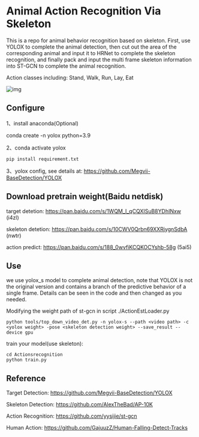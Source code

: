 # Animal Action Recognition Via Skeleton
This is a repo for animal behavior recognition based on skeleton. First, use YOLOX to complete the animal detection, then cut out the area of the corresponding animal and input it to HRNet to complete the skeleton recognition, and finally pack and input the multi frame skeleton information into ST-GCN to complete the animal recognition.

Action classes including: Stand, Walk, Run, Lay, Eat

![img](test2.gif)

## Configure
1、install anaconda(Optional)

conda create -n yolox python=3.9

2、conda activate yolox
```
pip install requirement.txt
```

3、yolox config, see details at: https://github.com/Megvii-BaseDetection/YOLOX


## Download pretrain weight(Baidu netdisk)

target detetion: https://pan.baidu.com/s/1WQM_l_qCQXISuB8YDhINxw  (i4zl)

skeleton detetion: https://pan.baidu.com/s/10CWV0Qrbn69XXRjygnSdbA (nwtr)

action predict: https://pan.baidu.com/s/188_0wvfiKCQKOCYshb-58g (5ai5)

## Use
we use yolox_s model to complete animal detection, note that YOLOX is not the original version and contains a branch of the predictive behavior of a single frame. Details can be seen in the code and then changed as you needed.

Modifying the weight path of st-gcn in script ./ActionEstLoader.py

```
python tools/top_down_video_det.py -n yolox-s --path <video path> -c <yolox weight> -pose <skeleton detection weight> --save_result --device gpu
```

train your model(use skeleton):
```
cd Actionsrecognition
python train.py
```
## Reference
Target Detection: https://github.com/Megvii-BaseDetection/YOLOX

Skeleton Detection: https://github.com/AlexTheBad/AP-10K

Action Recognition: https://github.com/yysijie/st-gcn

Human Action: https://github.com/GajuuzZ/Human-Falling-Detect-Tracks
